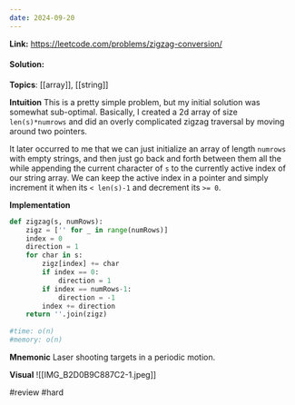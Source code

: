 ```yaml
---
date: 2024-09-20
---
```

**Link:** https://leetcode.com/problems/zigzag-conversion/
#### Solution:

**Topics**: [[array]], [[string]]

**Intuition**
This is a pretty simple problem, but my initial solution was somewhat sub-optimal. Basically, I created a 2d array of size `len(s)*numrows` and did an overly complicated zigzag traversal by moving around two pointers. 

It later occurred to me that we can just initialize an array of length `numrows`  with empty strings, and then just go back and forth between them all the while appending the current character of `s` to the currently active index of our string array. We can keep the active index in a pointer and simply increment it when its `< len(s)-1` and decrement its `>= 0`. 

**Implementation**
```python
def zigzag(s, numRows):
	zigz = ['' for _ in range(numRows)]
	index = 0
	direction = 1
	for char in s:
		zigz[index] += char
		if index == 0:
			direction = 1
		if index == numRows-1:
			direction = -1
		index += direction
	return ''.join(zigz)
		
#time: o(n)
#memory: o(n)
```

**Mnemonic**
Laser shooting targets in a periodic motion. 

**Visual** 
![[IMG_B2D0B9C887C2-1.jpeg]]

#review 
#hard 

